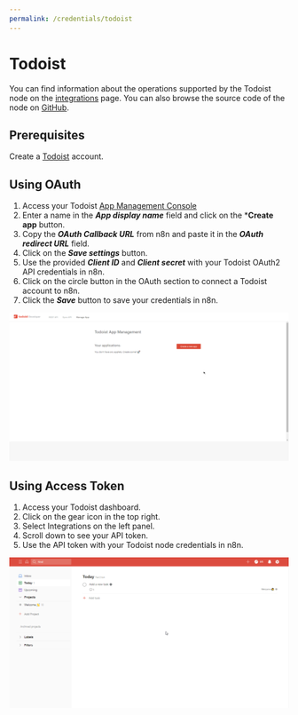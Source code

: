 ```yaml
---
permalink: /credentials/todoist
---
```


# Todoist

You can find information about the operations supported by the Todoist node on the [integrations](https://n8n.io/integrations/n8n-nodes-base.todoist) page. You can also browse the source code of the node on [GitHub](https://github.com/n8n-io/n8n/tree/master/packages/nodes-base/nodes/Todoist).

## Prerequisites

Create a [Todoist](https://todoist.com/) account.

## Using OAuth

1. Access your Todoist [App Management Console](https://developer.todoist.com/appconsole.html)
2. Enter a name in the ***App display name*** field and click on the ***Create app** button.
3. Copy the ***OAuth Callback URL*** from n8n and paste it in the ***OAuth redirect URL*** field.
4. Click on the ***Save settings*** button.
5. Use the provided ***Client ID*** and ***Client secret*** with your Todoist OAuth2 API credentials in n8n.
6. Click on the circle button in the OAuth section to connect a Todoist account to n8n.
7. Click the ***Save*** button to save your credentials in n8n.

![Getting Todoist OAuth credentials](./using-oauth.gif)

## Using Access Token

1. Access your Todoist dashboard.
2. Click on the gear icon in the top right.
3. Select Integrations on the left panel.
4. Scroll down to see your API token.
5. Use the API token with your Todoist node credentials in n8n.

![Getting Todoist credentials](./using-access-token.gif)
